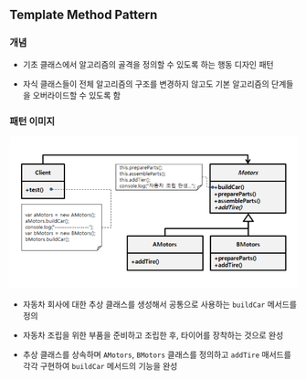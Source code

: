 ## Template Method Pattern

### 개념

- 기초 클래스에서 알고리즘의 골격을 정의할 수 있도록 하는 행동 디자인 패턴

- 자식 클래스들이 전체 알고리즘의 구조를 변경하지 않고도 기본 알고리즘의 단계들을 오버라이드할 수 있도록 함

### 패턴 이미지

<div align="center">
  <img src="../../image/teamplate_method.png">
</div>

- 자동차 회사에 대한 추상 클래스를 생성해서 공통으로 사용하는 `buildCar` 메서드를 정의

- 자동차 조립을 위한 부품을 준비하고 조립한 후, 타이어를 장착하는 것으로 완성

- 추상 클래스를 상속하며 `AMotors`, `BMotors` 클래스를 정의하고 `addTire` 매서드를 각각 구현하여 `buildCar` 메서드의 기능을 완성
